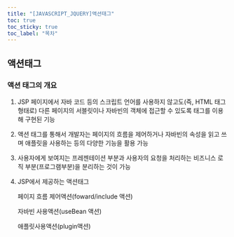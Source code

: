 ```yaml
---
title: "[JAVASCRIPT_JQUERY]액션태그"
toc: true
toc_sticky: true
toc_label: "목차"
---
```


## 액션태그

### 액션 태그의 개요

1. JSP 페이지에서 자바 코드 등의 스크립트 언어를 사용하지 않고도(즉, HTML 태그 형태로) 다른 페이지의 서블릿이나 자바빈의 객체에 접근할 수 있도록 태그를 이용해 구현된 기능

2. 액션 태그를 통해서 개발자는 페이지의 흐름을 제어하거나 자바빈의 속성을 읽고 쓰며 애플릿을 사용하는 등의 다양한 기능을 활용 가능

3. 사용자에게 보여지는 프레젠테이션 부분과 사용자의 요청을 처리하는 비즈니스 로직 부분(프로그램부분)을 분리하는 것이 가능

4. JSP에서 제공하는 액션태그

   페이지 흐름 제어액션(foward/include 액션)

   자바빈 사용액션(useBean 액션)

   애플릿사용액션(plugin액션)



